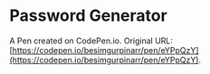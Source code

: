 # Password Generator

A Pen created on CodePen.io. Original URL: [https://codepen.io/besimgurpinarr/pen/eYPpQzY](https://codepen.io/besimgurpinarr/pen/eYPpQzY).

